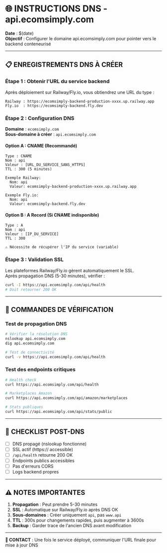 # 🌐 INSTRUCTIONS DNS - api.ecomsimply.com

**Date** : $(date)  
**Objectif** : Configurer le domaine api.ecomsimply.com pour pointer vers le backend conteneurisé

---

## 📋 **ENREGISTREMENTS DNS À CRÉER**

### **Étape 1 : Obtenir l'URL du service backend**

Après déploiement sur Railway/Fly.io, vous obtiendrez une URL du type :
```
Railway : https://ecomsimply-backend-production-xxxx.up.railway.app
Fly.io  : https://ecomsimply-backend.fly.dev
```

### **Étape 2 : Configuration DNS**

**Domaine** : `ecomsimply.com`  
**Sous-domaine à créer** : `api.ecomsimply.com`

#### **Option A : CNAME (Recommandé)**
```
Type : CNAME
Nom : api
Valeur : [URL_DU_SERVICE_SANS_HTTPS]
TTL : 300 (5 minutes)

Exemple Railway:
  Nom: api
  Valeur: ecomsimply-backend-production-xxxx.up.railway.app

Exemple Fly.io:
  Nom: api  
  Valeur: ecomsimply-backend.fly.dev
```

#### **Option B : A Record (Si CNAME indisponible)**
```
Type : A
Nom : api
Valeur : [IP_DU_SERVICE]
TTL : 300

⚠️ Nécessite de récupérer l'IP du service (variable)
```

### **Étape 3 : Validation SSL**

Les plateformes Railway/Fly.io gèrent automatiquement le SSL.  
Après propagation DNS (5-30 minutes), vérifier :

```bash
curl -I https://api.ecomsimply.com/api/health
# Doit retourner 200 OK
```

---

## 🔧 **COMMANDES DE VÉRIFICATION**

### **Test de propagation DNS**
```bash
# Vérifier la résolution DNS
nslookup api.ecomsimply.com
dig api.ecomsimply.com

# Test de connectivité
curl -v https://api.ecomsimply.com/api/health
```

### **Test des endpoints critiques**
```bash
# Health check
curl https://api.ecomsimply.com/api/health

# Marketplaces Amazon  
curl https://api.ecomsimply.com/api/amazon/marketplaces

# Stats publiques
curl https://api.ecomsimply.com/api/stats/public
```

---

## 📝 **CHECKLIST POST-DNS**

- [ ] DNS propagé (nslookup fonctionne)
- [ ] SSL actif (https:// accessible)
- [ ] `/api/health` retourne 200 OK
- [ ] Endpoints publics accessibles
- [ ] Pas d'erreurs CORS
- [ ] Logs backend propres

---

## ⚠️ **NOTES IMPORTANTES**

1. **Propagation** : Peut prendre 5-30 minutes
2. **SSL** : Automatique sur Railway/Fly.io après DNS OK
3. **Sous-domaines** : Créer uniquement `api`, pas `www.api`
4. **TTL** : 300s pour changements rapides, puis augmenter à 3600s
5. **Backup** : Garder trace de l'ancien DNS avant modification

---

**📧 CONTACT** : Une fois le service déployé, communiquer l'URL finale pour mise à jour DNS